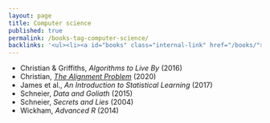 ```yaml
---
layout: page
title: Computer science
published: true
permalink: /books-tag-computer-science/
backlinks: '<ul><li><a id="books" class="internal-link" href="/books/">Books</a></li></ul>'
---
```


* Christian & Griffiths, _Algorithms to Live By_ (2016) 
* Christian, _<a id="christian-alignment-problem" class="internal-link" href="/christian-alignment-problem/">The Alignment Problem</a>_ (2020) 
* James et al., _An Introduction to Statistical Learning_ (2017) 
* Schneier, _Data and Goliath_ (2015) 
* Schneier, _Secrets and Lies_ (2004) 
* Wickham, _Advanced R_ (2014) 
